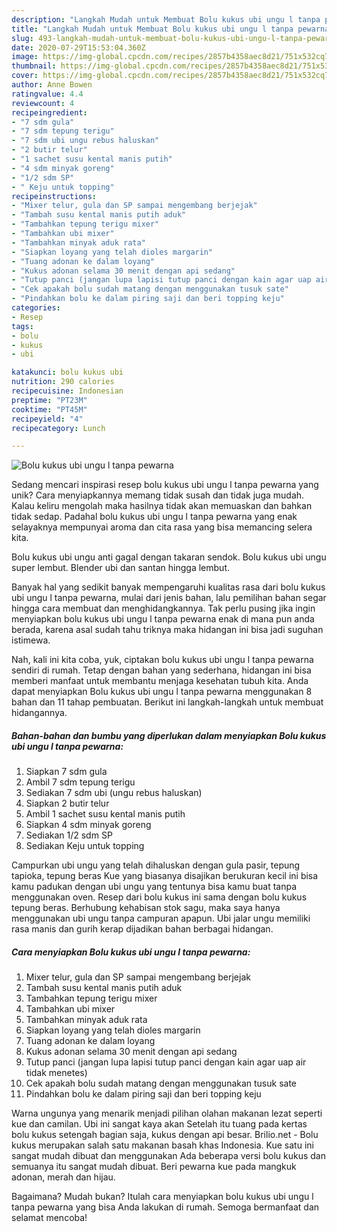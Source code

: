 ```yaml
---
description: "Langkah Mudah untuk Membuat Bolu kukus ubi ungu l tanpa pewarna yang Enak"
title: "Langkah Mudah untuk Membuat Bolu kukus ubi ungu l tanpa pewarna yang Enak"
slug: 493-langkah-mudah-untuk-membuat-bolu-kukus-ubi-ungu-l-tanpa-pewarna-yang-enak
date: 2020-07-29T15:53:04.360Z
image: https://img-global.cpcdn.com/recipes/2857b4358aec8d21/751x532cq70/bolu-kukus-ubi-ungu-l-tanpa-pewarna-foto-resep-utama.jpg
thumbnail: https://img-global.cpcdn.com/recipes/2857b4358aec8d21/751x532cq70/bolu-kukus-ubi-ungu-l-tanpa-pewarna-foto-resep-utama.jpg
cover: https://img-global.cpcdn.com/recipes/2857b4358aec8d21/751x532cq70/bolu-kukus-ubi-ungu-l-tanpa-pewarna-foto-resep-utama.jpg
author: Anne Bowen
ratingvalue: 4.4
reviewcount: 4
recipeingredient:
- "7 sdm gula"
- "7 sdm tepung terigu"
- "7 sdm ubi ungu rebus haluskan"
- "2 butir telur"
- "1 sachet susu kental manis putih"
- "4 sdm minyak goreng"
- "1/2 sdm SP"
- " Keju untuk topping"
recipeinstructions:
- "Mixer telur, gula dan SP sampai mengembang berjejak"
- "Tambah susu kental manis putih aduk"
- "Tambahkan tepung terigu mixer"
- "Tambahkan ubi mixer"
- "Tambahkan minyak aduk rata"
- "Siapkan loyang yang telah dioles margarin"
- "Tuang adonan ke dalam loyang"
- "Kukus adonan selama 30 menit dengan api sedang"
- "Tutup panci (jangan lupa lapisi tutup panci dengan kain agar uap air tidak menetes)"
- "Cek apakah bolu sudah matang dengan menggunakan tusuk sate"
- "Pindahkan bolu ke dalam piring saji dan beri topping keju"
categories:
- Resep
tags:
- bolu
- kukus
- ubi

katakunci: bolu kukus ubi 
nutrition: 290 calories
recipecuisine: Indonesian
preptime: "PT23M"
cooktime: "PT45M"
recipeyield: "4"
recipecategory: Lunch

---
```



![Bolu kukus ubi ungu l tanpa pewarna](https://img-global.cpcdn.com/recipes/2857b4358aec8d21/751x532cq70/bolu-kukus-ubi-ungu-l-tanpa-pewarna-foto-resep-utama.jpg)

Sedang mencari inspirasi resep bolu kukus ubi ungu l tanpa pewarna yang unik? Cara menyiapkannya memang tidak susah dan tidak juga mudah. Kalau keliru mengolah maka hasilnya tidak akan memuaskan dan bahkan tidak sedap. Padahal bolu kukus ubi ungu l tanpa pewarna yang enak selayaknya mempunyai aroma dan cita rasa yang bisa memancing selera kita.

Bolu kukus ubi ungu anti gagal dengan takaran sendok. Bolu kukus ubi ungu super lembut. Blender ubi dan santan hingga lembut.

Banyak hal yang sedikit banyak mempengaruhi kualitas rasa dari bolu kukus ubi ungu l tanpa pewarna, mulai dari jenis bahan, lalu pemilihan bahan segar hingga cara membuat dan menghidangkannya. Tak perlu pusing jika ingin menyiapkan bolu kukus ubi ungu l tanpa pewarna enak di mana pun anda berada, karena asal sudah tahu triknya maka hidangan ini bisa jadi suguhan istimewa.


Nah, kali ini kita coba, yuk, ciptakan bolu kukus ubi ungu l tanpa pewarna sendiri di rumah. Tetap dengan bahan yang sederhana, hidangan ini bisa memberi manfaat untuk membantu menjaga kesehatan tubuh kita. Anda dapat menyiapkan Bolu kukus ubi ungu l tanpa pewarna menggunakan 8 bahan dan 11 tahap pembuatan. Berikut ini langkah-langkah untuk membuat hidangannya.

<!--inarticleads1-->

##### Bahan-bahan dan bumbu yang diperlukan dalam menyiapkan Bolu kukus ubi ungu l tanpa pewarna:

1. Siapkan 7 sdm gula
1. Ambil 7 sdm tepung terigu
1. Sediakan 7 sdm ubi (ungu rebus haluskan)
1. Siapkan 2 butir telur
1. Ambil 1 sachet susu kental manis putih
1. Siapkan 4 sdm minyak goreng
1. Sediakan 1/2 sdm SP
1. Sediakan  Keju untuk topping


Campurkan ubi ungu yang telah dihaluskan dengan gula pasir, tepung tapioka, tepung beras Kue yang biasanya disajikan berukuran kecil ini bisa kamu padukan dengan ubi ungu yang tentunya bisa kamu buat tanpa menggunakan oven. Resep dari bolu kukus ini sama dengan bolu kukus tepung beras. Berhubung kehabisan stok sagu, maka saya hanya menggunakan ubi ungu tanpa campuran apapun. Ubi jalar ungu memiliki rasa manis dan gurih kerap dijadikan bahan berbagai hidangan. 

<!--inarticleads2-->

##### Cara menyiapkan Bolu kukus ubi ungu l tanpa pewarna:

1. Mixer telur, gula dan SP sampai mengembang berjejak
1. Tambah susu kental manis putih aduk
1. Tambahkan tepung terigu mixer
1. Tambahkan ubi mixer
1. Tambahkan minyak aduk rata
1. Siapkan loyang yang telah dioles margarin
1. Tuang adonan ke dalam loyang
1. Kukus adonan selama 30 menit dengan api sedang
1. Tutup panci (jangan lupa lapisi tutup panci dengan kain agar uap air tidak menetes)
1. Cek apakah bolu sudah matang dengan menggunakan tusuk sate
1. Pindahkan bolu ke dalam piring saji dan beri topping keju


Warna ungunya yang menarik menjadi pilihan olahan makanan lezat seperti kue dan camilan. Ubi ini sangat kaya akan Setelah itu tuang pada kertas bolu kukus setengah bagian saja, kukus dengan api besar. Brilio.net - Bolu kukus merupakan salah satu makanan basah khas Indonesia. Kue satu ini sangat mudah dibuat dan menggunakan Ada beberapa versi bolu kukus dan semuanya itu sangat mudah dibuat. Beri pewarna kue pada mangkuk adonan, merah dan hijau. 

Bagaimana? Mudah bukan? Itulah cara menyiapkan bolu kukus ubi ungu l tanpa pewarna yang bisa Anda lakukan di rumah. Semoga bermanfaat dan selamat mencoba!
